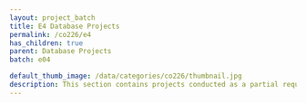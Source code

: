 ```yaml
---
layout: project_batch
title: E4 Database Projects
permalink: /co226/e4
has_children: true
parent: Database Projects
batch: e04

default_thumb_image: /data/categories/co226/thumbnail.jpg
description: This section contains projects conducted as a partial requirement to complete the course CO226 - Database Systems. Usually, these projects are conducted by groups of 3 students. The course focuses on database systems and students are required to develop a database management system for the project
---
```

